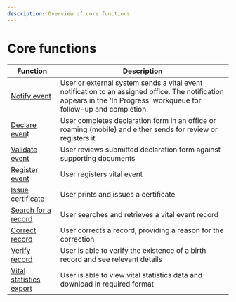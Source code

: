 ```yaml
---
description: Overview of core functions
---
```


# Core functions

| Function                                                 | Description                                                                                                                                                           |
| -------------------------------------------------------- | --------------------------------------------------------------------------------------------------------------------------------------------------------------------- |
| [Notify event](1.-notify-event.md)                       | User or external system sends a vital event notification to an assigned office. The notification appears in the 'In Progress' workqueue for follow-up and completion. |
| [Declare even](2.-declare-event.md)t                     | User completes declaration form in an office or roaming (mobile) and either sends for review or registers it                                                          |
| [Validate event](3.-validate-event.md)                   | User reviews submitted declaration form against supporting documents                                                                                                  |
| [Register event](4.-register-event.md)                   | User registers vital event                                                                                                                                            |
| [Issue certificate](5.-issue-certificate.md)             | User prints and issues a certificate                                                                                                                                  |
| [Search for a record](6.-search-for-a-record.md)         | User searches and retrieves a vital event record                                                                                                                      |
| [Correct record](7.-correct-record.md)                   | User corrects a record, providing a reason for the correction                                                                                                         |
| [Verify record](8.-verify-record.md)                     | User is able to verify the existence of a birth record and see relevant details                                                                                       |
| [Vital statistics export](9.-vital-statistics-export.md) | User is able to view vital statistics data and download in required format                                                                                            |
